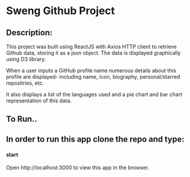 <h1>Sweng Github Project</h1>
  
<h2>Description:</h2>
  
This project was built using ReactJS with Axios HTTP client to retrieve Github data, storing it as a json object. The data is displayed graphically using D3 library.

When a user inputs a GitHub profile name numerous details about this profile are displayed- including name, icon, biography, personal/starred repositries, etc.

It also displays a list of the languages used and a pie chart and bar chart representation of this data.

<h2>To Run..<h2>
  
In order to run this app clone the repo and type:

<h4> start </h4>

Open http://localhost:3000 to view this app in the browser.
